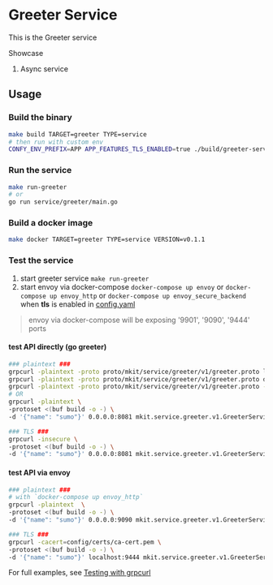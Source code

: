 # Greeter Service

This is the Greeter service

Showcase

1. Async service

## Usage

### Build the binary

```bash
make build TARGET=greeter TYPE=service
# then run with custom env
CONFY_ENV_PREFIX=APP APP_FEATURES_TLS_ENABLED=true ./build/greeter-service
```

### Run the service

```bash
make run-greeter
# or
go run service/greeter/main.go
```

### Build a docker image

```bash
make docker TARGET=greeter TYPE=service VERSION=v0.1.1
```

### Test the service

1. start greeter service
   `make run-greeter`
2. start envoy via docker-compose
    `docker-compose up envoy` or `docker-compose up envoy_http` or `docker-compose up envoy_secure_backend` when **tls** is enabled in [config.yaml](/config/config.yml)

> envoy via docker-compose will be exposing '9901', '9090', '9444' ports

####  test API directly  (go greeter)
```bash
### plaintext ###
grpcurl -plaintext -proto proto/mkit/service/greeter/v1/greeter.proto list
grpcurl -plaintext -proto proto/mkit/service/greeter/v1/greeter.proto describe
grpcurl -plaintext -proto proto/mkit/service/greeter/v1/greeter.proto -d '{"name": "sumo"}' localhost:8081  mkit.service.greeter.v1.GreeterService/Hello
# OR
grpcurl -plaintext \
-protoset <(buf build -o -) \
-d '{"name": "sumo"}' 0.0.0.0:8081 mkit.service.greeter.v1.GreeterService/Hello

### TLS ###
grpcurl -insecure \
-protoset <(buf build -o -) \
-d '{"name": "sumo"}' 0.0.0.0:8081 mkit.service.greeter.v1.GreeterService/Hello
```
#### test API via envoy
```bash
### plaintext ###
# with `docker-compose up envoy_http`
grpcurl -plaintext  \
-protoset <(buf build -o -) \
-d '{"name": "sumo"}' 0.0.0.0:9090 mkit.service.greeter.v1.GreeterService/Hello

### TLS ###
grpcurl -cacert=config/certs/ca-cert.pem \
-protoset <(buf build -o -) \
-d '{"name": "sumo"}' localhost:9444 mkit.service.greeter.v1.GreeterService/Hello
```

For full examples, see [Testing with grpcurl](/docs/testing/grpcurl.md)
